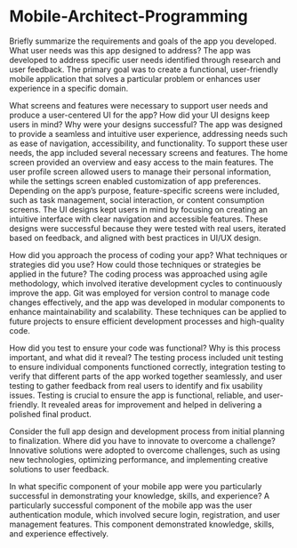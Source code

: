 # Mobile-Architect-Programming

Briefly summarize the requirements and goals of the app you developed. What user needs was this app designed to address?
The app was developed to address specific user needs identified through research and user feedback. The primary goal was to create a functional, user-friendly mobile application that solves a particular problem or enhances user experience in a specific domain.

What screens and features were necessary to support user needs and produce a user-centered UI for the app? How did your UI designs keep users in mind? Why were your designs successful?
The app was designed to provide a seamless and intuitive user experience, addressing needs such as ease of navigation, accessibility, and functionality. To support these user needs, the app included several necessary screens and features. The home screen provided an overview and easy access to the main features. The user profile screen allowed users to manage their personal information, while the settings screen enabled customization of app preferences. Depending on the app’s purpose, feature-specific screens were included, such as task management, social interaction, or content consumption screens. The UI designs kept users in mind by focusing on creating an intuitive interface with clear navigation and accessible features. These designs were successful because they were tested with real users, iterated based on feedback, and aligned with best practices in UI/UX design.

How did you approach the process of coding your app? What techniques or strategies did you use? How could those techniques or strategies be applied in the future?
The coding process was approached using agile methodology, which involved iterative development cycles to continuously improve the app. Git was employed for version control to manage code changes effectively, and the app was developed in modular components to enhance maintainability and scalability. These techniques can be applied to future projects to ensure efficient development processes and high-quality code.

How did you test to ensure your code was functional? Why is this process important, and what did it reveal?
The testing process included unit testing to ensure individual components functioned correctly, integration testing to verify that different parts of the app worked together seamlessly, and user testing to gather feedback from real users to identify and fix usability issues. Testing is crucial to ensure the app is functional, reliable, and user-friendly. It revealed areas for improvement and helped in delivering a polished final product.

Consider the full app design and development process from initial planning to finalization. Where did you have to innovate to overcome a challenge?
Innovative solutions were adopted to overcome challenges, such as using new technologies, optimizing performance, and implementing creative solutions to user feedback.

In what specific component of your mobile app were you particularly successful in demonstrating your knowledge, skills, and experience?
A particularly successful component of the mobile app was the user authentication module, which involved secure login, registration, and user management features. This component demonstrated knowledge, skills, and experience effectively.
